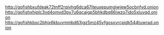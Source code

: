 http://gofishbxufdeak72tnff2rqivhg6dca67lteuxepumgiwjew5ocbnfyd.onion
http://gofishxhiplc3vd4omvd3py7u6qcaigp5bhkdbq66iwzo7ido5xluvqd.onion
http://gofishkbsc2bhjx6kbuvmmbd63jgz5mz45yfgosxyrcpidk544tuwrad.onion